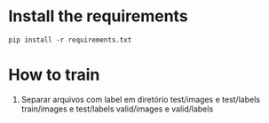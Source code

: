# Install the requirements
`pip install -r requirements.txt`

# How to train
1. Separar arquivos com label em diretório
    test/images e test/labels
    train/images e test/labels
    valid/images e valid/labels